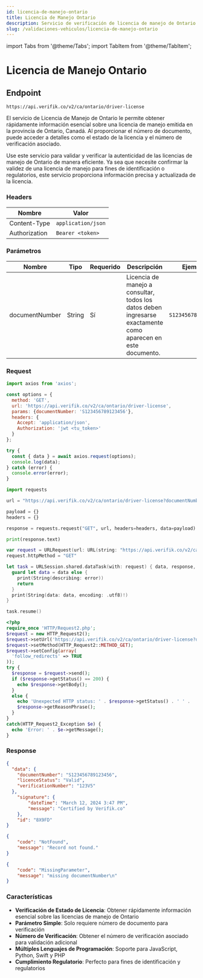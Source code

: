 ```yaml
---
id: licencia-de-manejo-ontario
title: Licencia de Manejo Ontario
description: Servicio de verificación de licencia de manejo de Ontario
slug: /validaciones-vehiculos/licencia-de-manejo-ontario
---
```


import Tabs from '@theme/Tabs';
import TabItem from '@theme/TabItem';

# Licencia de Manejo Ontario

## Endpoint

```
https://api.verifik.co/v2/ca/ontario/driver-license 
```

El servicio de Licencia de Manejo de Ontario le permite obtener rápidamente información esencial sobre una licencia de manejo emitida en la provincia de Ontario, Canadá. Al proporcionar el número de documento, puede acceder a detalles como el estado de la licencia y el número de verificación asociado.

Use este servicio para validar y verificar la autenticidad de las licencias de manejo de Ontario de manera eficiente. Ya sea que necesite confirmar la validez de una licencia de manejo para fines de identificación o regulatorios, este servicio proporciona información precisa y actualizada de la licencia.

### Headers

| Nombre        | Valor              |
| ------------- | ------------------ |
| Content-Type  | `application/json` |
| Authorization | `Bearer <token>`   |

### Parámetros

| Nombre           | Tipo   | Requerido | Descripción                                                                                    | Ejemplo              |
| ---------------- | ------ | -------- | ---------------------------------------------------------------------------------------------- | -------------------- |
| documentNumber   | String | Sí       | Licencia de manejo a consultar, todos los datos deben ingresarse exactamente como aparecen en este documento. | `S123456789123456`   |

### Request

<Tabs>
  <TabItem value="javascript" label="JavaScript">

```javascript
import axios from 'axios';

const options = {
  method: 'GET',
  url: 'https://api.verifik.co/v2/ca/ontario/driver-license',
  params: {documentNumber: 'S123456789123456'},
  headers: {
    Accept: 'application/json',
    Authorization: 'jwt <tu_token>'
  }
};

try {
  const { data } = await axios.request(options);
  console.log(data);
} catch (error) {
  console.error(error);
}
```

  </TabItem>
  <TabItem value="python" label="Python">

```python
import requests

url = "https://api.verifik.co/v2/ca/ontario/driver-license?documentNumber=S123456789123456"

payload = {}
headers = {}

response = requests.request("GET", url, headers=headers, data=payload)

print(response.text)
```

  </TabItem>
  <TabItem value="swift" label="Swift">

```swift
var request = URLRequest(url: URL(string: "https://api.verifik.co/v2/ca/ontario/driver-license?documentNumber=S123456789123456")!,timeoutInterval: Double.infinity)
request.httpMethod = "GET"

let task = URLSession.shared.dataTask(with: request) { data, response, error in 
  guard let data = data else {
    print(String(describing: error))
    return
  }
  print(String(data: data, encoding: .utf8)!)
}

task.resume()
```

  </TabItem>
  <TabItem value="php" label="PHP">

```php
<?php
require_once 'HTTP/Request2.php';
$request = new HTTP_Request2();
$request->setUrl('https://api.verifik.co/v2/ca/ontario/driver-license?documentNumber=S123456789123456');
$request->setMethod(HTTP_Request2::METHOD_GET);
$request->setConfig(array(
  'follow_redirects' => TRUE
));
try {
  $response = $request->send();
  if ($response->getStatus() == 200) {
    echo $response->getBody();
  }
  else {
    echo 'Unexpected HTTP status: ' . $response->getStatus() . ' ' .
    $response->getReasonPhrase();
  }
}
catch(HTTP_Request2_Exception $e) {
  echo 'Error: ' . $e->getMessage();
}
```

  </TabItem>
</Tabs>

### Response

<Tabs>
  <TabItem value="200" label="200">

```json
{
  "data": {
    "documentNumber": "S123456789123456",
    "licenceStatus": "Valid",
    "verificationNumber": "123V5"
  },
    "signature": {
        "dateTime": "March 12, 2024 3:47 PM",
        "message": "Certified by Verifik.co"
    },
    "id": "8X9FD"
}
```

  </TabItem>
  <TabItem value="404" label="404">

```json
{
    "code": "NotFound",
    "message": "Record not found."
}
```

  </TabItem>
  <TabItem value="409" label="409">

```json
{
    "code": "MissingParameter",
    "message": "missing documentNumber\n"
}
```

  </TabItem>
</Tabs>

### Características

-   **Verificación de Estado de Licencia**: Obtener rápidamente información esencial sobre las licencias de manejo de Ontario
-   **Parámetro Simple**: Solo requiere número de documento para verificación
-   **Número de Verificación**: Obtener el número de verificación asociado para validación adicional
-   **Múltiples Lenguajes de Programación**: Soporte para JavaScript, Python, Swift y PHP
-   **Cumplimiento Regulatorio**: Perfecto para fines de identificación y regulatorios